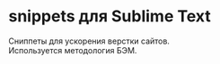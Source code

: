 # snippets для Sublime Text
Сниппеты для ускорения верстки сайтов.<br>
Используется методология БЭМ.
